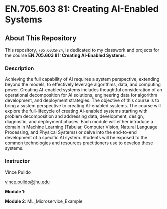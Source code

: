 # EN.705.603 81: Creating AI-Enabled Systems

## About This Repository

This repository, `705.603SP24`, is dedicated to my classwork and projects for the course **EN.705.603 81: Creating AI-Enabled Systems**.

### Description
Achieving the full capability of AI requires a system perspective, extending beyond the models, to effectively leverage algorithms, data, and computing power. Creating AI-enabled systems includes thoughtful consideration of an operational decomposition for AI solutions, engineering data for algorithm development, and deployment strategies. The objective of this course is to bring a system perspective to creating AI-enabled systems. The course will explore the full-lifecycle of creating AI-enabled systems starting with problem decomposition and addressing data, development, design, diagnostic, and deployment phases. Each module will either introduce a domain in Machine Learning (Tabular, Computer Vision, Natural Language Processing, and Physical Systems) or delve into the end-to-end development of a specific AI system. Students will be exposed to the common technologies and resources practitioners use to develop these systems.

### Instructor
Vince Pulido

vince.pulido@jhu.edu

**Module 1**:

**Module 2**: ML_Microservice_Example
